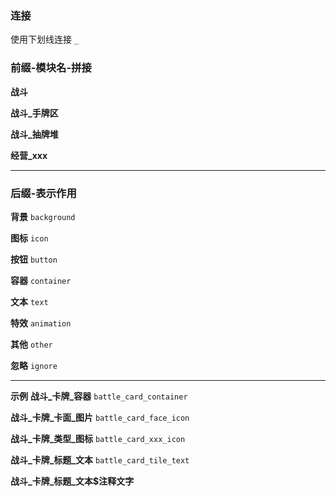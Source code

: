 ### 连接
使用下划线连接
`_`

### 前缀-模块名-拼接
**战斗**

**战斗_手牌区**

**战斗_抽牌堆**

**经营_xxx**

---
### 后缀-表示作用
**背景**
`background`

**图标**
`icon`

**按钮**
`button`

**容器**
`container`

**文本**
`text`

**特效**
`animation`

**其他**
`other`

**忽略**
`ignore`

---
**示例**
**战斗_卡牌_容器**
`battle_card_container`

**战斗_卡牌_卡面_图片**
`battle_card_face_icon`

**战斗_卡牌_类型_图标**
`battle_card_xxx_icon`

**战斗_卡牌_标题_文本**
`battle_card_tile_text`

**战斗_卡牌_标题_文本$注释文字**


